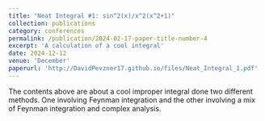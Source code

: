 ```yaml
---
title: "Neat Integral #1: sin^2(x)/x^2(x^2+1)"
collection: publications
category: conferences
permalink: /publication/2024-02-17-paper-title-number-4
excerpt: 'A calculation of a cool integral'
date: 2024-12-12
venue: 'December'
paperurl: 'http://DavidPevzner17.github.io/files/Neat_Integral_1.pdf'
---
```


The contents above are about a cool improper integral done two different methods. One involving Feynman integration and the other involving a mix of Feynman integration and complex analysis.
